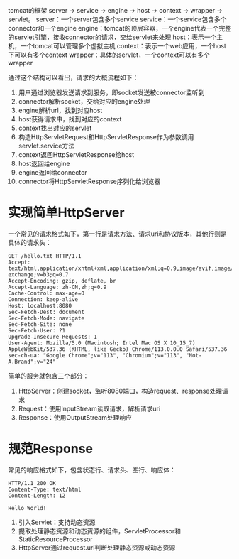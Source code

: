 tomcat的框架
server -> service -> engine -> host -> context -> wrapper -> servlet。
server：一个server包含多个service
service：一个service包含多个connector和一个engine
engine：tomcat的顶层容器，一个engine代表一个完整的servlet引擎，接收connector的请求，交给servlet来处理
host：表示一个主机，一个tomcat可以管理多个虚拟主机
context：表示一个web应用，一个host下可以有多个context
wrapper：具体的servlet，一个context可以有多个wrapper

通过这个结构可以看出，请求的大概流程如下：
1. 用户通过浏览器发送请求到服务，即socket发送被connector监听到
2. connector解析socket，交给对应的engine处理
3. engine解析url，找到对应host 
4. host获得请求串，找到对应的context
5. context找出对应的servlet
6. 构造HttpServletRequest和HttpServletResponse作为参数调用servlet.service方法
7. context返回HttpServletResponse给host
8. host返回给engine
9. engine返回给connector
10. connector将HttpServletResponse序列化给浏览器

# 实现简单HttpServer
一个常见的请求格式如下，第一行是请求方法、请求uri和协议版本，其他行则是具体的请求头：
```http request
GET /hello.txt HTTP/1.1
Accept: text/html,application/xhtml+xml,application/xml;q=0.9,image/avif,image/webp,image/apng,*/*;q=0.8,application/signed-exchange;v=b3;q=0.7
Accept-Encoding: gzip, deflate, br
Accept-Language: zh-CN,zh;q=0.9
Cache-Control: max-age=0
Connection: keep-alive
Host: localhost:8080
Sec-Fetch-Dest: document
Sec-Fetch-Mode: navigate
Sec-Fetch-Site: none
Sec-Fetch-User: ?1
Upgrade-Insecure-Requests: 1
User-Agent: Mozilla/5.0 (Macintosh; Intel Mac OS X 10_15_7) AppleWebKit/537.36 (KHTML, like Gecko) Chrome/113.0.0.0 Safari/537.36
sec-ch-ua: "Google Chrome";v="113", "Chromium";v="113", "Not-A.Brand";v="24"
```
简单的服务就包含三个部分：
1. HttpServer：创建socket，监听8080端口，构造request、response处理请求
2. Request：使用InputStream读取请求，解析请求uri
3. Response：使用OutputStream处理响应
# 规范Response
常见的响应格式如下，包含状态行、请求头、空行、响应体：
```http request
HTTP/1.1 200 OK
Content-Type: text/html
Content-Length: 12

Hello World!
```
1. 引入Servlet：支持动态资源
2. 提取处理静态资源和动态资源的组件，ServletProcessor和StaticResourceProcessor
3. HttpServer通过request.uri判断处理静态资源或动态资源

























